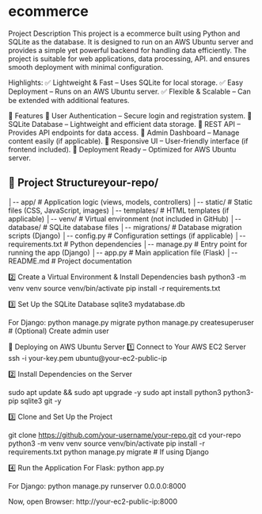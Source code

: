 # ecommerce

Project Description
This project is a ecommerce built using Python and SQLite as the database. It is designed to run on an AWS Ubuntu server and provides a simple yet powerful backend for handling data efficiently.
The project is suitable for web applications, data processing, API. and ensures smooth deployment with minimal configuration.

 Highlights:
✅ Lightweight & Fast – Uses SQLite for local storage.
✅ Easy Deployment – Runs on an AWS Ubuntu server.
✅ Flexible & Scalable – Can be extended with additional features.

🚀 Features
🔹 User Authentication – Secure login and registration system.
🔹 SQLite Database – Lightweight and efficient data storage.
🔹 REST API – Provides API endpoints for data access.
🔹 Admin Dashboard – Manage content easily (if applicable).
🔹 Responsive UI – User-friendly interface (if frontend included).
🔹 Deployment Ready – Optimized for AWS Ubuntu server.

## 📂 Project Structureyour-repo/
│-- app/             # Application logic (views, models, controllers)
│-- static/          # Static files (CSS, JavaScript, images)
│-- templates/       # HTML templates (if applicable)
│-- venv/            # Virtual environment (not included in GitHub)
│-- database/        # SQLite database files
│-- migrations/      # Database migration scripts (Django)
│-- config.py        # Configuration settings (if applicable)
│-- requirements.txt # Python dependencies
│-- manage.py        # Entry point for running the app (Django)
│-- app.py           # Main application file (Flask)
│-- README.md        # Project documentation

2️⃣ Create a Virtual Environment & Install Dependencies
bash
python3 -m venv venv
source venv/bin/activate
pip install -r requirements.txt

3️⃣ Set Up the SQLite Database
sqlite3 mydatabase.db

For Django:
python manage.py migrate
python manage.py createsuperuser  # (Optional) Create admin user

🚀 Deploying on AWS Ubuntu Server
1️⃣ Connect to Your AWS EC2 Server
ssh -i your-key.pem ubuntu@your-ec2-public-ip

2️⃣ Install Dependencies on the Server

sudo apt update && sudo apt upgrade -y
sudo apt install python3 python3-pip sqlite3 git -y

3️⃣ Clone and Set Up the Project

git clone https://github.com/your-username/your-repo.git
cd your-repo
python3 -m venv venv
source venv/bin/activate
pip install -r requirements.txt
python manage.py migrate  # If using Django

4️⃣ Run the Application
For Flask:
python app.py

For Django:
python manage.py runserver 0.0.0.0:8000

Now, open Browser:
http://your-ec2-public-ip:8000



